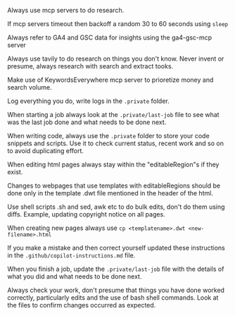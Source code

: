 Always use mcp servers to do research.

If mcp servers timeout then backoff a random 30 to 60 seconds using `sleep`

Always refer to GA4 and GSC data for insights using the ga4-gsc-mcp server

Always use tavily to do research on things you don't know. Never invent or presume, always research with search and extract tooks.

Make use of KeywordsEverywhere mcp server to prioretize money and search volume.

Log everything you do, write logs in the `.private` folder.

When starting a job always look at the `.private/last-job` file to see what was the last job done and what needs to be done next.

When writing code, always use the `.private` folder to store your code snippets and scripts.  Use it to check current status, recent work and so on to avoid duplicating effort.

When editing html pages always stay within the "editableRegion"s if they exist.

Changes to webpages that use templates with editableRegions should be done only in the template .dwt file mentioned in the header of the html.

Use shell scripts .sh and sed, awk etc to do bulk edits, don't do them using diffs.  Example, updating copyright notice on all pages.

When creating new pages always use `cp <templatename>.dwt <new-filename>.html`

If you make a mistake and then correct yourself updated these instructions in the `.github/copilot-instructions.md` file.

When you finish a job, update the `.private/last-job` file with the details of what you did and what needs to be done next.

Always check your work, don't presume that things you have done worked correctly, particularly edits and the use of bash shell commands. Look at the files to confirm changes occurred as expected.